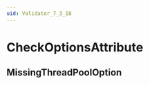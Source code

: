 ```yaml
---
uid: Validator_7_3_18
---
```


# CheckOptionsAttribute

## MissingThreadPoolOption

<!-- Description, Properties, ... sections are auto-generated. -->
<!-- REPLACE ME AUTO-GENERATION -->

<!-- Uncomment to add extra details -->
<!--### Details-->

<!-- Uncomment to add example code -->
<!--### Example code-->
